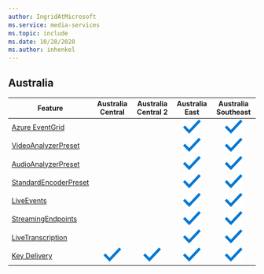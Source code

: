 ```yaml
---
author: IngridAtMicrosoft
ms.service: media-services
ms.topic: include
ms.date: 10/28/2020
ms.author: inhenkel
---
```


<!--Feature availability in region-->
## Australia

| Feature| Australia Central | Australia Central 2 | Australia East | Australia Southeast |
| --- | :---: | :---: | :---: | :---: |
| [Azure EventGrid](../monitoring/reacting-to-media-services-events.md) |  |  |![ general availability](../media/azure-clouds-regions/ga.svg) |![general availability](../media/azure-clouds-regions/ga.svg) |
| [VideoAnalyzerPreset](../analyze-video-audio-files-concept.md) |  |  |![general availability](../media/azure-clouds-regions/ga.svg) |![general availability](../media/azure-clouds-regions/ga.svg) |
| [AudioAnalyzerPreset](../analyze-video-audio-files-concept.md) |  |  |![general availability](../media/azure-clouds-regions/ga.svg) |![general availability](../media/azure-clouds-regions/ga.svg) |
| [StandardEncoderPreset](../encode-concept.md) |  |  |![general availability](../media/azure-clouds-regions/ga.svg) |![general availability](../media/azure-clouds-regions/ga.svg) |
| [LiveEvents](../stream-live-streaming-concept.md) |  |  |![general availability](../media/azure-clouds-regions/ga.svg) |![general availability](../media/azure-clouds-regions/ga.svg) |
| [StreamingEndpoints](../stream-streaming-endpoint-concept.md) |  |  |![general availability](../media/azure-clouds-regions/ga.svg) |![general availability](../media/azure-clouds-regions/ga.svg) |
| [LiveTranscription](../live-event-live-transcription-how-to.md) |   |  |![general availability](../media/azure-clouds-regions/ga.svg) |![general availability](../media/azure-clouds-regions/ga.svg) |
| [Key Delivery](../drm-content-protection-concept.md) | ![general](../media/azure-clouds-regions/ga.svg) | ![general](../media/azure-clouds-regions/ga.svg) |![general](../media/azure-clouds-regions/ga.svg) | ![general](../media/azure-clouds-regions/ga.svg) |